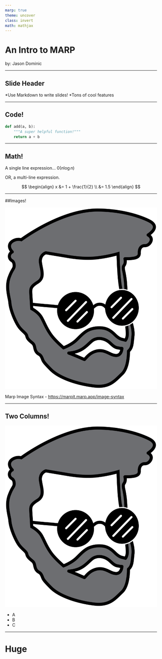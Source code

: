 ```yaml
---
marp: true
theme: uncover
class: invert
math: mathjax
---
```


# An Intro to MARP

by: Jason Dominic

---

## Slide Header

*Use Markdown to write slides!
*Tons of cool features

---

## Code!

```python
def add(a, b):
    """A super helpful function!"""
    return a + b
```

---
## Math!

A single line expression...
$\mathcal{0}(n\log{n})$

OR, a multi-line expression.

$$
\begin{align}
x &= 1 + \frac{1}{2}  \\
  &= 1.5
\end{align}
$$


---

##Images!

![height:4in](OMP.png)

Marp Image Syntax - https://marpit.marp.app/image-syntax


---

## Two Columns!

![bg left height:4in](OMP.png)

* A
* B
* C

---

<!--_color: red__>
<!--_backgroundColor: black-->

#  <!--fit-->Huge


